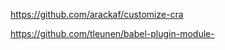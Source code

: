 <!-- customize webpack -->

https://github.com/arackaf/customize-cra

<!-- use babel-plugin-module-resolver -->

https://github.com/tleunen/babel-plugin-module-

<!-- install and configure prettier in VScode -->
